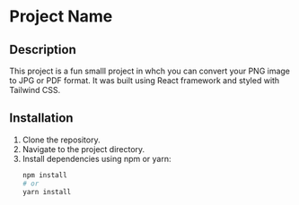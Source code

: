 # Project Name

## Description
This project is a fun smalll project in whch you can convert your PNG image to JPG or PDF format. It was built using React framework and styled with Tailwind CSS.

## Installation
1. Clone the repository.
2. Navigate to the project directory.
3. Install dependencies using npm or yarn:
   ```bash
   npm install
   # or
   yarn install
